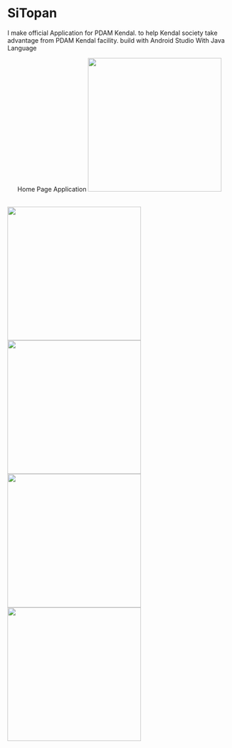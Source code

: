 # SiTopan

I make official Application for PDAM Kendal. to help Kendal society take advantage from PDAM Kendal facility.
build with Android Studio With Java Language

<p align = "center">
 Home Page Application
<img src="https://user-images.githubusercontent.com/75481979/185413389-a0dd88c0-41e6-4748-b9c8-c8cb16bcc954.jpg" width="300">
 </p>
  <br>
<img src="https://user-images.githubusercontent.com/75481979/185412403-592c035e-a3ec-4675-b8d5-04e892aeff40.jpg" width="300">

<img src="https://user-images.githubusercontent.com/75481979/185412433-8fb98410-75bc-42bb-bec5-f6093d455315.jpg" width="300">




 <img src="https://user-images.githubusercontent.com/75481979/185412454-f1bba4ed-d2f3-441b-8078-fc169ec739da.jpg" width="300">
<img src="https://user-images.githubusercontent.com/75481979/185413415-1c7202ba-67c3-4d1f-a08b-aed07a44a681.jpg" width="300">




